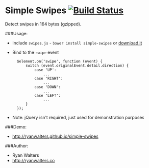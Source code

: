 # Simple Swipes [![Build Status](https://travis-ci.org/ryanwalters/simple-swipes.svg?branch=master)](https://travis-ci.org/ryanwalters/simple-swipes)

Detect swipes in 164 bytes (gzipped).

###Usage:

- Include `swipes.js` - `bower install simple-swipes` or [download it](https://github.com/ryanwalters/simple-swipes/archive/0.1.2.zip)
- Bind to the `swipe` event

        $element.on('swipe', function (event) {
            switch (event.originalEvent.detail.direction) {
                case 'UP':
                    ...
                case 'RIGHT':
                    ...
                case 'DOWN':
                    ...
                case 'LEFT':
                    ...
            }
        });
        
- Note: jQuery isn't required, just used for demonstration purposes

###Demo:

- http://ryanwalters.github.io/simple-swipes

###Author:

- Ryan Walters
- http://ryanwalters.co